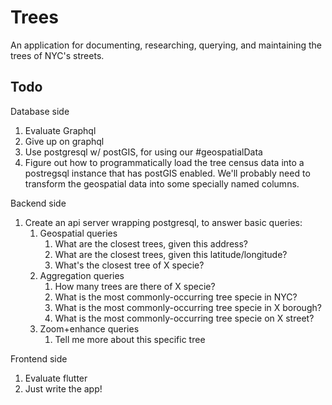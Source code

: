 # Trees

An application for documenting, researching, querying, and maintaining the trees of NYC's streets.

## Todo

Database side

1. Evaluate Graphql
1. Give up on graphql
1. Use postgresql w/ postGIS, for using our #geospatialData
1. Figure out how to programmatically load the tree census data into a postregsql instance that has postGIS enabled.  We'll probably need to transform the geospatial data into some specially named columns.

Backend side

1. Create an api server wrapping postgresql, to answer basic queries:
   1. Geospatial queries
      1. What are the closest trees, given this address?
      1. What are the closest trees, given this latitude/longitude?
      1. What's the closest tree of X specie?
   1. Aggregation queries
      1. How many trees are there of X specie?
      1. What is the most commonly-occurring tree specie in NYC?
      1. What is the most commonly-occurring tree specie in X borough?
      1. What is the most commonly-occurring tree specie on X street?
   1. Zoom+enhance queries
      1. Tell me more about this specific tree

Frontend side

1. Evaluate flutter
1. Just write the app!

